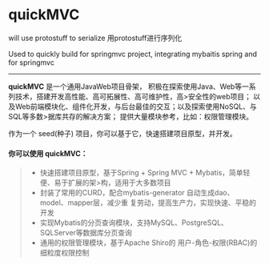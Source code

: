 # quickMVC
will use protostuff to serialize  用protostuff进行序列化 

Used to quickly build for springmvc project, integrating mybaitis spring and for springmvc

------

**quickMVC** 是一个通用JavaWeb项目骨架，
积极在探索使用Java、Web等一系列技术，搭建开发高性能、高可拓展性、高可维护性，高>安全性的web项目；
以及Web前端模块化、组件化开发，与后台最佳的交互；以及探索使用NoSQL、与SQL等多数>据库共存的解决方案；
提供大量模块参考，比如：权限管理模块。

作为一个 seed(种子) 项目，你可以基于它，快速搭建项目原型，并开发。

#### 你可以使用 **quickMVC**：

> * 快速搭建项目原型，基于Spring + Spring MVC + Mybatis，简单轻便、易于扩展的架>构，适用于大多数项目
> * 封装了常用的CURD，配合mybatis-generator 自动生成dao、model、mapper层，减少重
复劳动，提高生产力，实现快速、平稳的开发
> * 实现Mybatis的分页查询模块，支持MySQL、PostgreSQL、SQLServer等数据库分页查询
> * 通用的权限管理模块，基于Apache Shiro的 用户-角色-权限(RBAC)的细粒度权限控制
